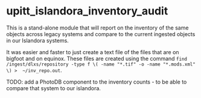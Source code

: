 # upitt_islandora_inventory_audit

This is a stand-alone module that will report on the inventory of the same objects across legacy systems and compare to the current ingested objects in our Islandora systems.

It was easier and faster to just create a text file of the files that are on bigfoot and on equinox.  These files are created using the command `find /ingest/dlxs/repository -type f \( -name "*.tif" -o -name "*.mods.xml" \) >  ~/inv_repo.out`.

TODO: add a PhotoDB component to the inventory counts - to be able to compare that system to our islandora.